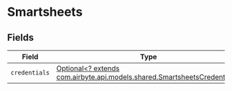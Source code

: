 # Smartsheets


## Fields

| Field                                                                                                                     | Type                                                                                                                      | Required                                                                                                                  | Description                                                                                                               |
| ------------------------------------------------------------------------------------------------------------------------- | ------------------------------------------------------------------------------------------------------------------------- | ------------------------------------------------------------------------------------------------------------------------- | ------------------------------------------------------------------------------------------------------------------------- |
| `credentials`                                                                                                             | [Optional<? extends com.airbyte.api.models.shared.SmartsheetsCredentials>](../../models/shared/SmartsheetsCredentials.md) | :heavy_minus_sign:                                                                                                        | N/A                                                                                                                       |